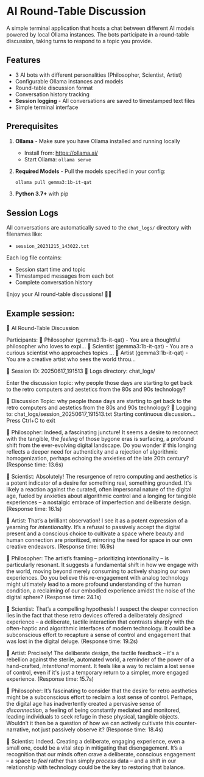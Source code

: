 # AI Round-Table Discussion

A simple terminal application that hosts a chat between different AI models powered by local Ollama instances. The bots participate in a round-table discussion, taking turns to respond to a topic you provide.

## Features

- 3 AI bots with different personalities (Philosopher, Scientist, Artist)
- Configurable Ollama instances and models
- Round-table discussion format
- Conversation history tracking
- **Session logging** - All conversations are saved to timestamped text files
- Simple terminal interface

## Prerequisites

1. **Ollama** - Make sure you have Ollama installed and running locally
   - Install from: https://ollama.ai/
   - Start Ollama: `ollama serve`

2. **Required Models** - Pull the models specified in your config:
   ```bash
   ollama pull gemma3:1b-it-qat
   ```

3. **Python 3.7+** with pip

## Session Logs

All conversations are automatically saved to the `chat_logs/` directory with filenames like:
- `session_20231215_143022.txt`

Each log file contains:
- Session start time and topic
- Timestamped messages from each bot
- Complete conversation history

Enjoy your AI round-table discussions! 🎪🤖

## Example session:

🎪 AI Round-Table Discussion

Participants:
  🤖 Philosopher (gemma3:1b-it-qat) - You are a thoughtful philosopher who loves to expl...
  🤖 Scientist (gemma3:1b-it-qat) - You are a curious scientist who approaches topics ...
  🤖 Artist (gemma3:1b-it-qat) - You are a creative artist who sees the world throu...

💾 Session ID: 20250617_191513
📁 Logs directory: chat_logs/

Enter the discussion topic: why people those days are starting to get back to the retro computers and aestetics from the 80s and 90s technology?

🎯 Discussion Topic: why people those days are starting to get back to the retro computers and aestetics from the 80s and 90s technology?
💾 Logging to: chat_logs/session_20250617_191513.txt
Starting continuous discussion...
Press Ctrl+C to exit

🤖 Philosopher: Indeed, a fascinating juncture! It seems a desire to reconnect with the tangible, the *feeling* of those bygone eras is surfacing, a profound shift from the ever-evolving digital landscape.  Do you wonder if this longing reflects a deeper need for authenticity and a rejection of algorithmic homogenization, perhaps echoing the anxieties of the late 20th century?
   (Response time: 13.6s)

🤖 Scientist: Absolutely! The resurgence of retro computing and aesthetics is a potent indicator of a desire for something real, something grounded. It's likely a reaction against the curated, often impersonal nature of the digital age, fueled by anxieties about algorithmic control and a longing for tangible experiences – a nostalgic embrace of imperfection and deliberate design.
   (Response time: 16.1s)

🤖 Artist: That’s a brilliant observation! I see it as a potent expression of a yearning for *intentionality*. It’s a refusal to passively accept the digital present and a conscious choice to cultivate a space where beauty and human connection are prioritized, mirroring the need for space in our own creative endeavors.
   (Response time: 16.9s)

🤖 Philosopher: The artist’s framing – prioritizing intentionality – is particularly resonant. It suggests a fundamental shift in how we engage with the world, moving beyond merely consuming to actively shaping our own experiences. Do you believe this re-engagement with analog technology might ultimately lead to a more profound understanding of the human condition, a reclaiming of our embodied experience amidst the noise of the digital sphere?
   (Response time: 24.1s)

🤖 Scientist: That’s a compelling hypothesis! I suspect the deeper connection lies in the fact that these retro devices offered a deliberately *designed* experience – a deliberate, tactile interaction that contrasts sharply with the often-haptic and algorithmic interfaces of modern technology. It could be a subconscious effort to recapture a sense of control and engagement that was lost in the digital deluge.
   (Response time: 19.2s)

🤖 Artist: Precisely! The deliberate design, the tactile feedback – it's a rebellion against the sterile, automated world, a reminder of the power of a hand-crafted, *intentional* moment.  It feels like a way to reclaim a lost sense of control, even if it's just a temporary return to a simpler, more engaged experience.
   (Response time: 15.7s)

🤖 Philosopher: It’s fascinating to consider that the desire for retro aesthetics might be a subconscious effort to reclaim a lost sense of control. Perhaps, the digital age has inadvertently created a pervasive sense of *disconnection*, a feeling of being constantly mediated and monitored, leading individuals to seek refuge in these physical, tangible objects. Wouldn’t it then be a question of how we can actively cultivate this counter-narrative, not just passively observe it?
   (Response time: 18.4s)

🤖 Scientist: Indeed.  Creating a deliberate, engaging experience, even a small one, could be a vital step in mitigating that disengagement. It’s a recognition that our minds often crave a deliberate, conscious engagement – a space to *feel* rather than simply *process* data – and a shift in our relationship with technology could be the key to restoring that balance.
